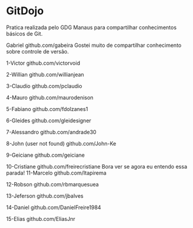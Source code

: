 # GitDojo
Pratica realizada pelo GDG Manaus para compartilhar conhecimentos básicos de Git.

Gabriel
github.com/gabeira
Gostei muito de compartilhar conhecimento sobre controle de versão.

1-Victor
github.com/victorvoid﻿

2-Willian
github.com/willianjean﻿

3-Claudio
github.com/pclaudio﻿

4-Mauro
github.com/maurodenison﻿

5-Fabiano
github.com/fdolzanes1

6-Gleides
github.com/gleidesigner﻿

7-Alessandro
github.com/andrade30﻿

8-John (user not found)
github.com/John-Ke﻿

9-Geiciane
github.com/geiciane﻿

10-Cristiane
github.com/freirecristiane﻿
Bora ver se agora eu entendo essa parada!
11-Marcelo
github.com/Itapirema﻿

12-Robson
github.com/rbmarquesuea﻿

13-Jeferson
github.com/jbalves﻿

14-Daniel
github.com/DanielFreire1984﻿

15-Elias
github.com/EliasJnr
